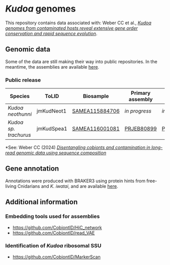 # _Kudoa_ genomes

This repository contains data associated with: Weber CC et al., [_Kudoa genomes from contaminated hosts reveal extensive gene order conservation and rapid sequence evolution_](https://www.biorxiv.org/content/10.1101/2024.11.01.621499v1).

## Genomic data

Some of the data are still making their way into public repositories. In the meantime, the assemblies are available [here](./genome_assemblies/).

### Public release

| Species | ToLID | Biosample | Primary assembly| Alternate haplotype | Mitochondrion | Assembly method |
| -- | -- | --|--|--|--| -- |
| _Kudoa neothunni_ | jmKudNeot1 | [SAMEA115884706](https://www.ebi.ac.uk/ena/browser/view/SAMEA115884706) | _in progress_ | _in progress_ | _in progress_ | hifiasm-meta |
| _Kudoa sp. trachurus_ | jmKudSpea1 | [SAMEA116001081](https://www.ebi.ac.uk/ena/browser/view/SAMEA116001081) | [PRJEB80899](https://www.ebi.ac.uk/ena/browser/view/PRJEB80899) | [PRJEB80900](https://www.ebi.ac.uk/ena/browser/view/PRJEB80900) | [PRJEB81409](https://www.ebi.ac.uk/ena/browser/view/PRJEB81409) | [read_VAE*](https://github.com/CobiontID/read_VAE), wtdbg2 |


 *See: Weber CC (2024) [_Disentangling cobionts and contamination in long-read genomic data using sequence composition_](https://doi.org/10.1093/g3journal/jkae187)

## Gene annotation

Annotations were produced with BRAKER3 using protein hints from free-living Cnidarians and _K. iwatai_, and are available [here](./gene_annotations/).


## Additional information
### Embedding tools used for assemblies
- https://github.com/CobiontID/HiC_network
- https://github.com/CobiontID/read_VAE
### Identification of _Kudoa_ ribosomal SSU
- https://github.com/CobiontID/MarkerScan
